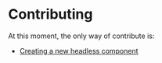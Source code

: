 # Contributing

At this moment, the only way of contribute is:

- [Creating a new headless component](/contributing/creating-headless-component)